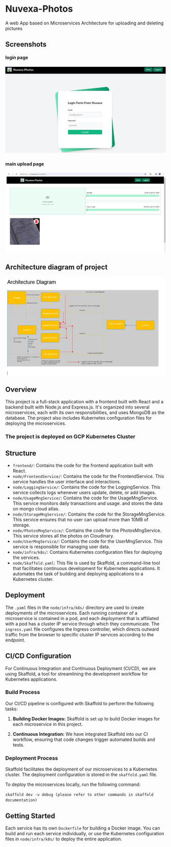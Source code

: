 # Nuvexa-Photos
A web App based on Microservices Architecture for uploading and deleting pictures
## Screenshots
#### login page
![](Images/login.jpg)
#### main upload page
![](Images/main%20uploda%20page.jpg)

## Architecture diagram of project
![](Images/Architecture.jpg)

## Overview
This project is a full-stack application with a frontend built with React and a backend built with Node.js and Express.js. It's organized into several microservices, each with its own responsibilities, and uses MongoDB as the database. The project also includes Kubernetes configuration files for deploying the microservices.
### The project is deployed on GCP Kubernetes Cluster

## Structure

- `frontend/`: Contains the code for the frontend application built with React.
- `node/FrontendService/`: Contains the code for the FrontendService. This service handles the user interface and interactions.
- `node/LoggingService/`: Contains the code for the LoggingService. This service collects logs whenever users update, delete, or add images.
- `node/UsageMngService/`: Contains the code for the UsageMngService. This service monitors daily transactions and usage. and stores the data on mongo cloud atlas.
- `node/StorageMngService/`: Contains the code for the StorageMngService. This service ensures that no user can upload more than 10MB of storage.
- `node/PhotosMngService/`: Contains the code for the PhotosMngService. This service stores all the photos on Cloudinary.
- `node/UserMngService/`: Contains the code for the UserMngService. This service is responsible for managing user data.
- `node/infra/k8s/`: Contains Kubernetes configuration files for deploying the services.
- `node/Skaffold.yaml`: This file is used by Skaffold, a command-line tool that facilitates continuous development for Kubernetes applications. It automates the task of building and deploying applications to a Kubernetes cluster.

## Deployment

The `.yaml` files in the `node/infra/k8s/` directory are used to create deployments of the microservices. Each running container of a microservice is contained in a pod, and each deployment that is affiliated with a pod has a cluster IP service through which they communicate. The `ingress.yaml` file configures the Ingress controller, which directs outward traffic from the browser to specific cluster IP services according to the endpoint.

## CI/CD Configuration

For Continuous Integration and Continuous Deployment (CI/CD), we are using Skaffold, a tool for streamlining the development workflow for Kubernetes applications.

### Build Process

Our CI/CD pipeline is configured with Skaffold to perform the following tasks:

1. **Building Docker Images:** Skaffold is set up to build Docker images for each microservice in this project.

2. **Continuous Integration:** We have integrated Skaffold into our CI workflow, ensuring that code changes trigger automated builds and tests.

### Deployment Process

Skaffold facilitates the deployment of our microservices to a Kubernetes cluster. The deployment configuration is stored in the `skaffold.yaml` file.

To deploy the microservices locally, run the following command:

```skaffold dev -v debug (please refer to other commands in skaffold documentation)```

## Getting Started

Each service has its own `Dockerfile` for building a Docker image. You can build and run each service individually, or use the Kubernetes configuration files in `node/infra/k8s/` to deploy the entire application.

